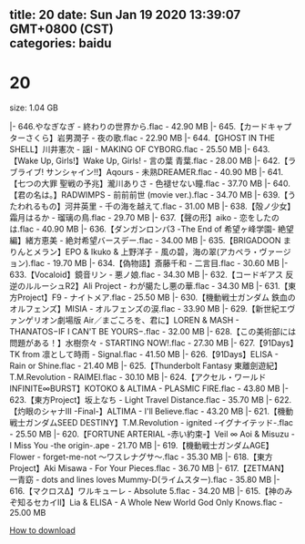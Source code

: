 
title: 20
date: Sun Jan 19 2020 13:39:07 GMT+0800 (CST)    
categories: baidu
---

# 20
size: 1.04 GB
 
 
|- 646.やなぎなぎ - 終わりの世界から.flac - 42.90 MB
|- 645.【カードキャプターさくら】岩男潤子 - 夜の歌.flac - 22.90 MB
|- 644.【GHOST IN THE SHELL】川井憲次 - 謡I - MAKING OF CYBORG.flac - 25.50 MB
|- 643.【Wake Up, Girls!】Wake Up, Girls! - 言の葉 青葉.flac - 28.00 MB
|- 642.【ラブライブ! サンシャイン!!】Aqours - 未熟DREAMER.flac - 40.90 MB
|- 641.【七つの大罪 聖戦の予兆】瀧川ありさ - 色褪せない瞳.flac - 37.70 MB
|- 640.【君の名は。】RADWIMPS - 前前前世 (movie ver.).flac - 34.70 MB
|- 639.【うたわれるもの】河井英里 - 千の海を越えて.flac - 31.00 MB
|- 638.【殻ノ少女】霜月はるか - 瑠璃の鳥.flac - 29.70 MB
|- 637.【聲の形】aiko - 恋をしたのは.flac - 40.90 MB
|- 636.【ダンガンロンパ3 -The End of 希望ヶ峰学園- 絶望編】緒方恵美 - 絶対希望バースデー.flac - 34.00 MB
|- 635.【BRIGADOON まりんとメラン】EPO & Ikuko & 上野洋子 - 風の碧，海の翠(アカペラ・ヴァージョン).flac - 19.70 MB
|- 634.【偽物語】斎藤千和 - 二言目.flac - 30.60 MB
|- 633.【Vocaloid】鏡音リン - 悪ノ娘.flac - 34.30 MB
|- 632.【コードギアス 反逆のルルーシュR2】Ali Project - わが臈たし悪の華.flac - 34.30 MB
|- 631.【東方Project】F9 - ナイトメア.flac - 25.50 MB
|- 630.【機動戦士ガンダム 鉄血のオルフェンズ】MISIA - オルフェンズの涙.flac - 33.90 MB
|- 629.【新世紀エヴァンゲリオン劇場版 Air／まごころを、君に】LOREN & MASH - THANATOS−IF I CAN'T BE YOURS−.flac - 32.00 MB
|- 628.【この美術部には問題がある！】水樹奈々 - STARTING NOW!.flac - 27.30 MB
|- 627.【91Days】TK from 凛として時雨 - Signal.flac - 41.50 MB
|- 626.【91Days】ELISA - Rain or Shine.flac - 21.40 MB
|- 625.【Thunderbolt Fantasy 東離劍遊紀】T.M.Revolution - RAIMEI.flac - 30.10 MB
|- 624.【アクセル・ワールド INFINITE∞BURST】KOTOKO & ALTIMA - PLASMIC FIRE.flac - 43.80 MB
|- 623.【東方Project】坂上なち - Light Travel Distance.flac - 35.70 MB
|- 622.【灼眼のシャナIII -Final-】ALTIMA - I'll Believe.flac - 43.20 MB
|- 621.【機動戦士ガンダムSEED DESTINY】T.M.Revolution - ignited -イグナイテッド-.flac - 25.50 MB
|- 620.【FORTUNE ARTERIAL -赤い約束-】Veil ∞ Aoi & Misuzu - I Miss You -the origin-.ape - 21.70 MB
|- 619.【機動戦士ガンダムAGE】Flower - forget-me-not ～ワスレナグサ～.flac - 35.30 MB
|- 618.【東方Project】Aki Misawa - For Your Pieces.flac - 36.70 MB
|- 617.【ZETMAN】一青窈 - dots and lines loves Mummy-D(ライムスター).flac - 35.80 MB
|- 616.【マクロスΔ】ワルキューレ - Absolute 5.flac - 34.20 MB
|- 615.【神のみぞ知るセカイII】Lia & ELISA - A Whole New World God Only Knows.flac - 25.00 MB

[How to download](https://bpcam.bemobtrk.com/go/2ceec3aa-1ca2-46d6-b9ff-aaa5c184517c?jno=3535)